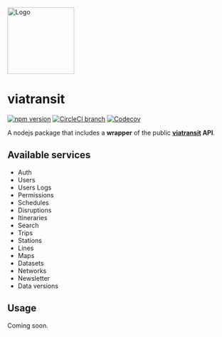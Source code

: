<img src="https://i.goopics.net/Nxagy.jpg" alt="Logo" width="150px"/>

# viatransit

[![npm version](https://badge.fury.io/js/viatransit.svg)](https://www.npmjs.com/package/viatransit)
[![CircleCI branch](https://img.shields.io/circleci/project/github/viaTransit/SDK/master.svg?style=flat)](https://circleci.com/gh/viaTransit/SDK)
[![Codecov](https://img.shields.io/codecov/c/github/viaTransit/viatransit-SDK.svg)](https://codecov.io/gh/viaTransit/viatransit-SDK)

A nodejs package that includes a **wrapper** of the public **[viatransit](https://viatransit.fr) API**.

## Available services

* Auth
* Users
* Users Logs
* Permissions
* Schedules
* Disruptions
* Itineraries
* Search
* Trips
* Stations
* Lines
* Maps
* Datasets
* Networks
* Newsletter
* Data versions

## Usage

Coming soon.